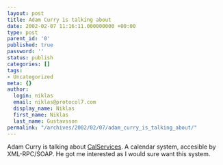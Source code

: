 ```yaml
---
layout: post
title: Adam Curry is talking about
date: 2002-02-07 11:16:11.000000000 +00:00
type: post
parent_id: '0'
published: true
password: ''
status: publish
categories: []
tags:
- Uncategorized
meta: {}
author:
  login: niklas
  email: niklas@protocol7.com
  display_name: Niklas
  first_name: Niklas
  last_name: Gustavsson
permalink: "/archives/2002/02/07/adam_curry_is_talking_about/"
---
```

Adam Curry is talking about [CalServices](http://live.curry.com/stories/2002/02/05/calservices.html). A calendar system, accesible by XML-RPC/SOAP. He got me interested as I would sure want this system.

